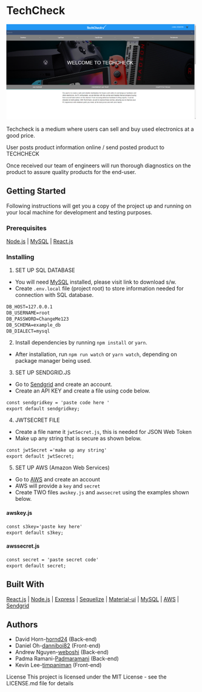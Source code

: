 # TechCheck

<img src='./home.png' style='height: 250px; width: 500px'>


Techcheck is a medium where users can sell and buy used electronics at a good price.

User posts product information online / send posted product to TECHCHECK

Once received our team of engineers will run thorough diagnostics on the product to assure quality products for the end-user. 


## Getting Started
Following instructions will get you a copy of the project up and running on your local machine for development and testing purposes.

### Prerequisites
[Node.js](http://www.nodejs.org) | [MySQL](http://www.mysql.com) | [React.js](http://www.reactjs.org)

### Installing 
1. SET UP SQL DATABASE
- You will need [MySQL](http://www.mysql.com) installed, please visit link to download s/w. 
- Create `.env.local` file (project root) to store information needed for connection with SQL database.

```
DB_HOST=127.0.0.1
DB_USERNAME=root
DB_PASSWORD=ChangeMe123
DB_SCHEMA=example_db
DB_DIALECT=mysql
```
2. Install dependencies by running `npm install` or `yarn`. 
- After installation, run `npm run watch` or `yarn watch`, depending on package manager being used.  

3. SET  UP SENDGRID.JS 
- Go to [Sendgrid](http://www.sendgrid.com) and create an account. 
- Create an API KEY and create a file using code below.

```
const sendgridkey = 'paste code here '
export default sendgridkey;
```
4. JWTSECRET FILE 
- Create a file name it `jwtSecret.js`, this is needed for JSON Web Token  
- Make up any string that is secure as shown below. 

```
const jwtSecret ='make up any string'
export default jwtSecret;
```

5. SET UP AWS (Amazon Web Services)
- Go to [AWS](http://www.aws.amazon.com) and create an account
- AWS will provide a `key` and `secret` 
- Create TWO files `awskey.js` and `awssecret` using the examples shown below.

#### awskey.js
```
const s3key='paste key here'
export default s3key;
```

#### awssecret.js
```
const secret = 'paste secret code'
export default secret;
```


## Built With
[React.js](http://www.reactjs.org) |
[Node.js](http://www.nodejs.org) |
[Express](http://www.expressjs.com) |
[Sequelize](http://docs.sequelizejs.com/) |
[Material-ui](https://www.material-ui.com/#/) |
[MySQL](http://www.mysql.com) |
[AWS](http://www.aws.amazon.com) |
[Sendgrid](http://www.sendgrid.com)

## Authors
- David Horn-[hornd24](http://www.github.com/hornd24) (Back-end)
- Daniel Oh-[danniboi82](http://www.github.com/danniboi82) (Front-end)
- Andrew Nguyen-[weboshi](http://www.github.com/weboshi) (Back-end)
- Padma Ramani-[Padmaramani](http://www.github.com/Padmaramani) (Back-end)
- Kevin Lee-[timpaniman](http://www.github.com/timpaniman) (Front-end)




License
This project is licensed under the MIT License - see the LICENSE.md file for details
